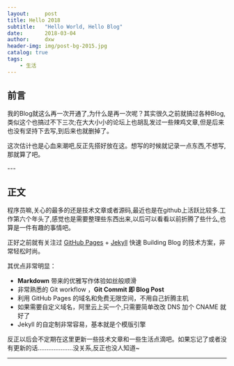 ```yaml
---
layout:     post
title: Hello 2018
subtitle:   "Hello World, Hello Blog"
date:       2018-03-04
author:     dxw
header-img: img/post-bg-2015.jpg
catalog: true
tags:
    - 生活
---
```



## 前言

我的Blog就这么再一次开通了,为什么是再一次呢？其实很久之前就搞过各种Blog,类似这个也搞过不下三次;在大大小小的论坛上也胡乱发过一些辣鸡文章,但是后来也没有坚持下去写,到后来也就删掉了。

这次估计也是心血来潮吧,反正先搭好放在这。想写的时候就记录一点东西,不想写,那就算了吧。


<p id = "build"></p>
---

## 正文

程序员嘛,关心的最多的还是技术文章或者源码,最近也是在github上活跃比较多.工作第六个年头了,感觉也是需要整理些东西出来,以后可以看看以前折腾了些什么,也算是一件有趣的事情吧。

正好之前就有关注过 [GitHub Pages](https://pages.github.com/) + [Jekyll](http://jekyllrb.com/) 快速 Building Blog 的技术方案，非常轻松时尚。

其优点非常明显：

* **Markdown** 带来的优雅写作体验如丝般顺滑
* 非常熟悉的 Git workflow ，**Git Commit 即 Blog Post**
* 利用 GitHub Pages 的域名和免费无限空间，不用自己折腾主机
* 如果需要自定义域名，阿里云上买一个,只需要简单改改 DNS 加个 CNAME 就好了 
* Jekyll 的自定制非常容易，基本就是个模版引擎

反正以后会不定期在这里更新一些技术文章和一些生活点滴吧。如果忘记了或者没有更新的话....................没关系,反正也没人知道~



---




